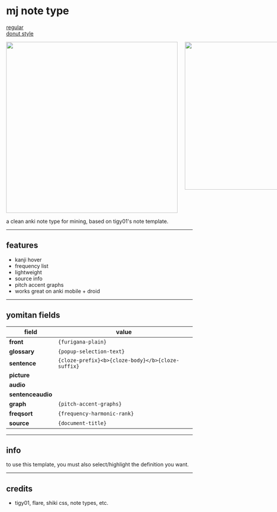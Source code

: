 # mj note type                                                                                                          
[regular](https://raw.githubusercontent.com/watchtheflowers/mj-s-note-type/main/mj%20auto%20mining.apkg)                              
[donut style](https://github.com/watchtheflowers/mj-s-note-type/releases/download/donut/mj.donut.apkg)

<div style="display: inline-flex; gap: 20px;">
  <img src="https://github.com/user-attachments/assets/7171341b-806a-4c04-b150-75c547f3cd56" width="463">
  <img src="https://github.com/user-attachments/assets/ff72a9be-6688-47b2-b6fd-b5ee9cde6f26" width="400">
</div>

a clean anki note type for mining, based on tigy01's note template.

---

## features
- kanji hover
- frequency list
- lightweight
- source info
- pitch accent graphs
- works great on anki mobile + droid

---

## yomitan fields

| field            | value                                            |
| ---------------- | ------------------------------------------------ |
| **front**         | `{furigana-plain}`                               |
| **glossary**      | `{popup-selection-text}`                         |
| **sentence**      | `{cloze-prefix}<b>{cloze-body}</b>{cloze-suffix}` |
| **picture**       |                                                  |
| **audio**         |                                                  |
| **sentenceaudio** |                                                  |
| **graph**         | `{pitch-accent-graphs}`                          |
| **freqsort**      | `{frequency-harmonic-rank}`                      |
| **source**        | `{document-title}`                               |

---

## info
to use this template, you must also select/highlight the definition you want.

---

## credits
- tigy01, flare, shiki css, note types, etc.
